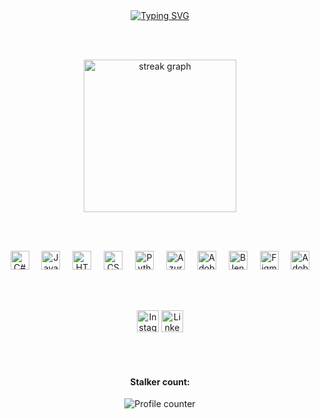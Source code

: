 <div align="center">
  <a href="https://git.io/typing-svg">
    <img src="https://readme-typing-svg.demolab.com?font=Reddit+Mono&duration=2000&pause=3000&color=F7F7F7&random=false&width=435&lines=My+mom+chose+this+profession+for+me..." alt="Typing SVG" />
  </a>
</div>

<br><br>

<div align="center">
  <img src="https://streak-stats.demolab.com?user=UzairMoh&locale=en&mode=daily&theme=dark&hide_border=false&border_radius=5" height="244" alt="streak graph" />
</div>

<br><br>

<div align="center">
  <img src="https://skillicons.dev/icons?i=cs" height="30" alt="C# logo" />
  <img width="12" />
  <img src="https://skillicons.dev/icons?i=js" height="30" alt="JavaScript logo" />
  <img width="12" />
  <img src="https://skillicons.dev/icons?i=html" height="30" alt="HTML5 logo" />
  <img width="12" />
  <img src="https://skillicons.dev/icons?i=css" height="30" alt="CSS3 logo" />
  <img width="12" />
  <img src="https://skillicons.dev/icons?i=py" height="30" alt="Python logo" />
  <img width="12" />
  <img src="https://skillicons.dev/icons?i=azure" height="30" alt="Azure logo" />
  <img width="12" />
  <img src="https://skillicons.dev/icons?i=ps" height="30" alt="Adobe Photoshop logo" />
  <img width="12" />
  <img src="https://skillicons.dev/icons?i=blender" height="30" alt="Blender logo" />
  <img width="12" />
  <img src="https://skillicons.dev/icons?i=figma" height="30" alt="Figma logo" />
  <img width="12" />
  <img src="https://skillicons.dev/icons?i=xd" height="30" alt="Adobe XD logo" />
</div>

<br><br>

<div align="center">
  <img src="https://img.shields.io/static/v1?message=Instagram&logo=instagram&label=&color=E4405F&logoColor=white&labelColor=&style=for-the-badge" height="35" alt="Instagram logo" />
  <img src="https://img.shields.io/static/v1?message=LinkedIn&logo=linkedin&label=&color=0077B5&logoColor=white&labelColor=&style=for-the-badge" height="35" alt="LinkedIn logo" />
</div>

<br><br>

<h4 align="center">Stalker count:</h4>

<div align="center">
  <img src="https://profile-counter.glitch.me/UzairMoh/count.svg?" alt="Profile counter" />
</div>
